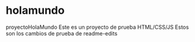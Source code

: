# holamundo
proyectoHolaMundo
Este es un proyecto de prueba HTML/CSS/JS
Estos son los cambios de prueba de readme-edits
